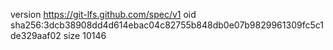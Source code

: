 version https://git-lfs.github.com/spec/v1
oid sha256:3dcb38908dd4d614ebac04c82755b848db0e07b9829961309fc5c1de329aaf02
size 10146
